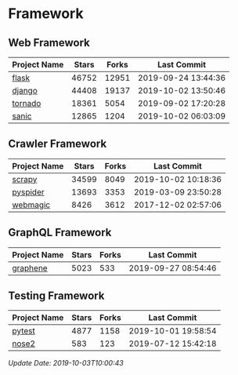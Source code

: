 # Framework

## Web Framework

| Project Name | Stars | Forks | Last Commit |
| ------------ | ----- | ----- | ----------- |
| [flask](https://github.com/pallets/flask) | 46752 | 12951 | 2019-09-24 13:44:36 |
| [django](https://github.com/django/django) | 44408 | 19137 | 2019-10-02 13:50:46 |
| [tornado](https://github.com/tornadoweb/tornado) | 18361 | 5054 | 2019-09-02 17:20:28 |
| [sanic](https://github.com/huge-success/sanic) | 12865 | 1204 | 2019-10-02 06:03:09 |

## Crawler Framework

| Project Name | Stars | Forks | Last Commit |
| ------------ | ----- | ----- | ----------- |
| [scrapy](https://github.com/scrapy/scrapy) | 34599 | 8049 | 2019-10-02 10:18:36 |
| [pyspider](https://github.com/binux/pyspider) | 13693 | 3353 | 2019-03-09 23:50:28 |
| [webmagic](https://github.com/code4craft/webmagic) | 8426 | 3612 | 2017-12-02 02:57:06 |

## GraphQL Framework

| Project Name | Stars | Forks | Last Commit |
| ------------ | ----- | ----- | ----------- |
| [graphene](https://github.com/graphql-python/graphene) | 5023 | 533 | 2019-09-27 08:54:46 |

## Testing Framework

| Project Name | Stars | Forks | Last Commit |
| ------------ | ----- | ----- | ----------- |
| [pytest](https://github.com/pytest-dev/pytest) | 4877 | 1158 | 2019-10-01 19:58:54 |
| [nose2](https://github.com/nose-devs/nose2) | 583 | 123 | 2019-07-12 15:42:18 |

*Update Date: 2019-10-03T10:00:43*